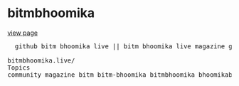 # bitmbhoomika
<a href="https://bitmbhoomika.live/">view page</a>


<pre>
  github bitm bhoomika live || bitm bhoomika live magazine github

bitmbhoomika.live/
Topics
community magazine bitm bitm-bhoomika bitmbhoomika bhoomikabitm bitm-bellary bitm-bhoomika-live-magazine bitm-bhoomika-magazine bhoomika-magazine
</pre>
